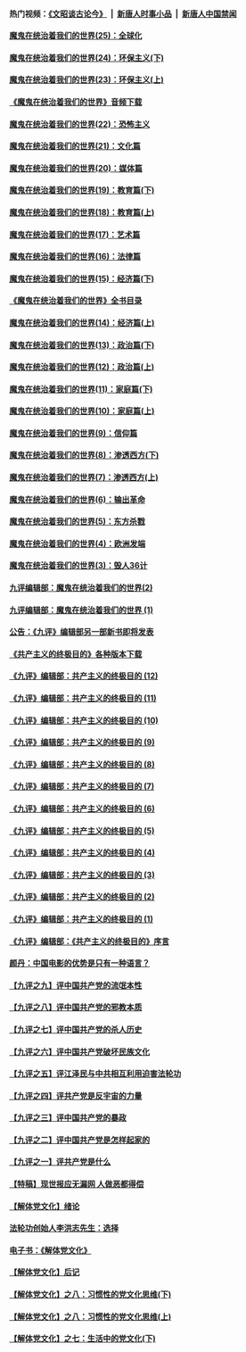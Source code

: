 #### 热门视频：[《文昭谈古论今》](https://github.com/gfw-breaker/wenzhao/blob/master/README.md?t=10190633) &nbsp;|&nbsp; [新唐人时事小品](https://github.com/gfw-breaker/ntdtv-comedy/blob/master/README.md?t=10190633) &nbsp;|&nbsp; [新唐人中国禁闻](https://github.com/gfw-breaker/ntdtv-news/blob/master/README.md?t=10190633)

#### [魔鬼在统治着我们的世界(25)：全球化](../pages/nsc422/n10788205.md?t=10190633) 

#### [魔鬼在统治着我们的世界(24)：环保主义(下)](../pages/nsc422/n10695307.md?t=10190633) 

#### [魔鬼在统治着我们的世界(23)：环保主义(上)](../pages/nsc422/n10688613.md?t=10190633) 

#### [《魔鬼在统治着我们的世界》音频下载](../pages/nsc422/n10635553.md?t=10190633) 

#### [魔鬼在统治着我们的世界(22)：恐怖主义](../pages/nsc422/n10614727.md?t=10190633) 

#### [魔鬼在统治着我们的世界(21)：文化篇](../pages/nsc422/n10597706.md?t=10190633) 

#### [魔鬼在统治着我们的世界(20)：媒体篇](../pages/nsc422/n10586579.md?t=10190633) 

#### [魔鬼在统治着我们的世界(19)：教育篇(下)](../pages/nsc422/n10564808.md?t=10190633) 

#### [魔鬼在统治着我们的世界(18)：教育篇(上)](../pages/nsc422/n10526970.md?t=10190633) 

#### [魔鬼在统治着我们的世界(17)：艺术篇](../pages/nsc422/n10499093.md?t=10190633) 

#### [魔鬼在统治着我们的世界(16)：法律篇](../pages/nsc422/n10485969.md?t=10190633) 

#### [魔鬼在统治着我们的世界(15)：经济篇(下)](../pages/nsc422/n10469975.md?t=10190633) 

#### [《魔鬼在统治着我们的世界》全书目录](../pages/nsc422/n10464261.md?t=10190633) 

#### [魔鬼在统治着我们的世界(14)：经济篇(上)](../pages/nsc422/n10457370.md?t=10190633) 

#### [魔鬼在统治着我们的世界(13)：政治篇(下)](../pages/nsc422/n10448270.md?t=10190633) 

#### [魔鬼在统治着我们的世界(12)：政治篇(上)](../pages/nsc422/n10444576.md?t=10190633) 

#### [魔鬼在统治着我们的世界(11)：家庭篇(下)](../pages/nsc422/n10440961.md?t=10190633) 

#### [魔鬼在统治着我们的世界(10)：家庭篇(上)](../pages/nsc422/n10435448.md?t=10190633) 

#### [魔鬼在统治着我们的世界(9)：信仰篇](../pages/nsc422/n10432159.md?t=10190633) 

#### [魔鬼在统治着我们的世界(8)：渗透西方(下)](../pages/nsc422/n10429603.md?t=10190633) 

#### [魔鬼在统治着我们的世界(7)：渗透西方(上)](../pages/nsc422/n10426013.md?t=10190633) 

#### [魔鬼在统治着我们的世界(6)：输出革命](../pages/nsc422/n10421536.md?t=10190633) 

#### [魔鬼在统治着我们的世界(5)：东方杀戮](../pages/nsc422/n10417707.md?t=10190633) 

#### [魔鬼在统治着我们的世界(4)：欧洲发端](../pages/nsc422/n10414890.md?t=10190633) 

#### [魔鬼在统治着我们的世界(3)：毁人36计](../pages/nsc422/n10411583.md?t=10190633) 

#### [九评编辑部：魔鬼在统治着我们的世界(2)](../pages/nsc422/n10410036.md?t=10190633) 

#### [九评编辑部：魔鬼在统治着我们的世界 (1)](../pages/nsc422/n10406825.md?t=10190633) 

#### [公告：《九评》编辑部另一部新书即将发表](../pages/nsc422/n10405104.md?t=10190633) 

#### [《共产主义的终极目的》各种版本下载](../pages/nsc422/n10022138.md?t=10190633) 

#### [《九评》编辑部：共产主义的终极目的 (12)](../pages/nsc422/n9933272.md?t=10190633) 

#### [《九评》编辑部：共产主义的终极目的 (11)](../pages/nsc422/n9924973.md?t=10190633) 

#### [《九评》编辑部：共产主义的终极目的 (10)](../pages/nsc422/n9920883.md?t=10190633) 

#### [《九评》编辑部：共产主义的终极目的 (9)](../pages/nsc422/n9916363.md?t=10190633) 

#### [《九评》编辑部：共产主义的终极目的 (8)](../pages/nsc422/n9912488.md?t=10190633) 

#### [《九评》编辑部：共产主义的终极目的 (7)](../pages/nsc422/n9901176.md?t=10190633) 

#### [《九评》编辑部：共产主义的终极目的 (6)](../pages/nsc422/n9899359.md?t=10190633) 

#### [《九评》编辑部：共产主义的终极目的 (5)](../pages/nsc422/n9893174.md?t=10190633) 

#### [《九评》编辑部：共产主义的终极目的 (4)](../pages/nsc422/n9891246.md?t=10190633) 

#### [《九评》编辑部：共产主义的终极目的 (3)](../pages/nsc422/n9879879.md?t=10190633) 

#### [《九评》编辑部：共产主义的终极目的 (2)](../pages/nsc422/n9876205.md?t=10190633) 

#### [《九评》编辑部：共产主义的终极目的 (1)](../pages/nsc422/n9865857.md?t=10190633) 

#### [《九评》编辑部：《共产主义的终极目的》序言](../pages/nsc422/n9862666.md?t=10190633) 

#### [颜丹：中国电影的优势是只有一种语言？](../pages/nsc422/n9583062.md?t=10190633) 

#### [【九评之九】评中国共产党的流氓本性](../pages/nsc422/n737542.md?t=10190633) 

#### [【九评之八】评中国共产党的邪教本质](../pages/nsc422/n735942.md?t=10190633) 

#### [【九评之七】评中国共产党的杀人历史](../pages/nsc422/n733806.md?t=10190633) 

#### [【九评之六】评中国共产党破坏民族文化](../pages/nsc422/n731667.md?t=10190633) 

#### [【九评之五】评江泽民与中共相互利用迫害法轮功](../pages/nsc422/n730058.md?t=10190633) 

#### [【九评之四】评共产党是反宇宙的力量](../pages/nsc422/n727814.md?t=10190633) 

#### [【九评之三】评中国共产党的暴政](../pages/nsc422/n725597.md?t=10190633) 

#### [【九评之二】评中国共产党是怎样起家的](../pages/nsc422/n723946.md?t=10190633) 

#### [【九评之一】评共产党是什么](../pages/nsc422/n722529.md?t=10190633) 

#### [【特稿】现世报应无漏网 人做恶都得偿](../pages/nsc422/n4215167.md?t=10190633) 

#### [【解体党文化】绪论](../pages/nsc422/n1449356.md?t=10190633) 

#### [法轮功创始人李洪志先生：选择](../pages/nsc422/n3580738.md?t=10190633) 

#### [电子书：《解体党文化》](../pages/nsc422/n1573484.md?t=10190633) 

#### [【解体党文化】后记](../pages/nsc422/n1531999.md?t=10190633) 

#### [【解体党文化】之八：习惯性的党文化思维(下)](../pages/nsc422/n1526477.md?t=10190633) 

#### [【解体党文化】之八：习惯性的党文化思维(上)](../pages/nsc422/n1520631.md?t=10190633) 

#### [【解体党文化】之七：生活中的党文化(下)](../pages/nsc422/n1513446.md?t=10190633) 

